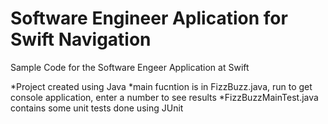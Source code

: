 # Software Engineer Aplication for Swift Navigation
Sample Code for the Software Engeer Application at Swift


*Project created using Java
*main fucntion is in FizzBuzz.java, run to get console application, enter a number to see results
*FizzBuzzMainTest.java contains some unit tests done using JUnit 
